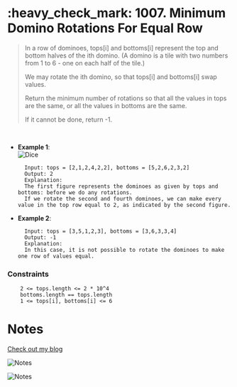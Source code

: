 <h1>:heavy_check_mark: 1007. Minimum Domino Rotations For Equal Row</h1>
<blockquote>
In a row of dominoes, tops[i] and bottoms[i] represent the top and bottom halves of the ith domino. (A domino is a tile with two numbers from 1 to 6 - one on each half of the tile.)

We may rotate the ith domino, so that tops[i] and bottoms[i] swap values.

Return the minimum number of rotations so that all the values in tops are the same, or all the values in bottoms are the same.

If it cannot be done, return -1.
</blockquote><br>

* **Example 1**:<br>
![Dice](https://assets.leetcode.com/uploads/2021/05/14/domino.png)

        Input: tops = [2,1,2,4,2,2], bottoms = [5,2,6,2,3,2]
        Output: 2
        Explanation: 
        The first figure represents the dominoes as given by tops and bottoms: before we do any rotations.
        If we rotate the second and fourth dominoes, we can make every value in the top row equal to 2, as indicated by the second figure.
      
* **Example 2**:<br>

        Input: tops = [3,5,1,2,3], bottoms = [3,6,3,3,4]
        Output: -1
        Explanation: 
        In this case, it is not possible to rotate the dominoes to make one row of values equal.


### **Constraints**

        2 <= tops.length <= 2 * 10^4
        bottoms.length == tops.length
        1 <= tops[i], bottoms[i] <= 6

# Notes

[Check out my blog](https://leetcode.com/problems/minimum-domino-rotations-for-equal-row/discuss/1865375/C%2B%2B-or-2-Solutions-or-Simple-solution-with-explanation-or-O(N))

![Notes](https://assets.leetcode.com/users/images/dbba83a4-e9f7-47cd-b5e5-a6022c4c639e_1647741033.2557464.jpeg)

![Notes](https://assets.leetcode.com/users/images/b691fac8-0b0b-459a-937b-9cf48eb9c481_1647741054.8790216.jpeg)